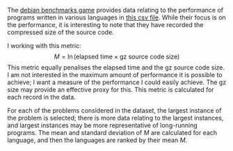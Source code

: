 The [debian benchmarks game](https://benchmarksgame-team.pages.debian.net/benchmarksgame/index.html) provides data relating to the performance of programs written in various languages in [this csv file](https://salsa.debian.org/benchmarksgame-team/benchmarksgame/-/blob/master/public/data/alldata.csv). While their focus is on the performance, it is interesting to note that they have recorded the compressed size of the source code.

I working with this metric:
$$
M = \ln(\text{elapsed time} \times \text{gz source code size})
$$
This metric equally penalises the elapsed time and the gz source code size. I am not interested in the maximum amount of performance it is possible to achieve; I want a measure of the performance I could easily achieve. The gz size may provide an effective proxy for this. This metric is calculated for each record in the data.

For each of the problems considered in the dataset, the largest instance of the problem is selected; there is more data relating to the largest instances, and largest instances may be more representative of long-running programs. The mean and standard deviation of $M$ are calculated for each language, and then the languages are ranked by their mean $M$.